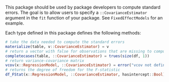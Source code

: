 This package should be used by package developers to compute standard errors. The goal is to allow users to specify a `::CovarianceEstimator` argument in the `fit` function of your package. See `FixedEffectModels` for an example.


Each type defined in this package defines the following methods: 
```julia
# take the data needed to compute the standard errors
materialize(table, v::CovarianceEstimator) = v
# return a vector with false for observations that are missing to compute the standard error
completecases(table, ::CovarianceEstimator) = trues(size(df, 1))
# return variance-covariance matrix
vcov(x::RegressionModel, ::CovarianceEstimator) = error("vcov not defined for this type")
# returns the degree of freedom for the F-statistic
df_FStat(x::RegressionModel, ::CovarianceEstimator, hasintercept::Bool) = dof_residual(x) - hasintercept
```

